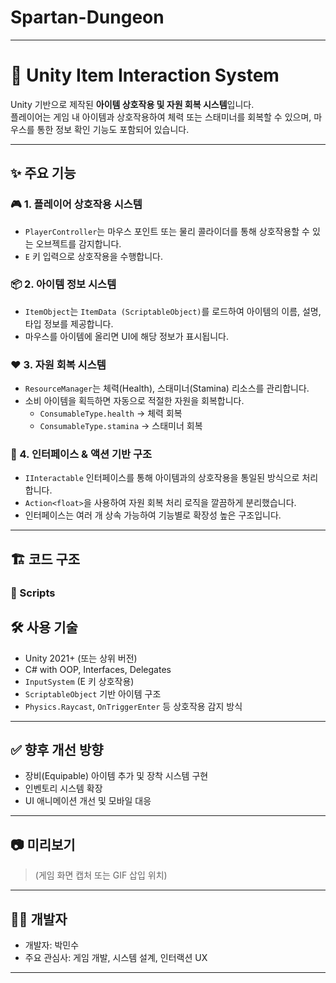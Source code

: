 # Spartan-Dungeon

---
# 🧩 Unity Item Interaction System

Unity 기반으로 제작된 **아이템 상호작용 및 자원 회복 시스템**입니다.  
플레이어는 게임 내 아이템과 상호작용하여 체력 또는 스태미너를 회복할 수 있으며, 마우스를 통한 정보 확인 기능도 포함되어 있습니다.

---

## ✨ 주요 기능

### 🎮 1. 플레이어 상호작용 시스템
- `PlayerController`는 마우스 포인트 또는 물리 콜라이더를 통해 상호작용할 수 있는 오브젝트를 감지합니다.
- `E` 키 입력으로 상호작용을 수행합니다.

### 📦 2. 아이템 정보 시스템
- `ItemObject`는 `ItemData (ScriptableObject)`를 로드하여 아이템의 이름, 설명, 타입 정보를 제공합니다.
- 마우스를 아이템에 올리면 UI에 해당 정보가 표시됩니다.

### ❤️ 3. 자원 회복 시스템
- `ResourceManager`는 체력(Health), 스태미너(Stamina) 리소스를 관리합니다.
- 소비 아이템을 획득하면 자동으로 적절한 자원을 회복합니다.
  - `ConsumableType.health` → 체력 회복
  - `ConsumableType.stamina` → 스태미너 회복

### 🧠 4. 인터페이스 & 액션 기반 구조
- `IInteractable` 인터페이스를 통해 아이템과의 상호작용을 통일된 방식으로 처리합니다.
- `Action<float>`을 사용하여 자원 회복 처리 로직을 깔끔하게 분리했습니다.
- 인터페이스는 여러 개 상속 가능하여 기능별로 확장성 높은 구조입니다.

---

## 🏗️ 코드 구조

### 📁 Scripts


## 🛠️ 사용 기술

- Unity 2021+ (또는 상위 버전)
- C# with OOP, Interfaces, Delegates
- `InputSystem` (E 키 상호작용)
- `ScriptableObject` 기반 아이템 구조
- `Physics.Raycast`, `OnTriggerEnter` 등 상호작용 감지 방식

---

## ✅ 향후 개선 방향

- 장비(Equipable) 아이템 추가 및 장착 시스템 구현
- 인벤토리 시스템 확장
- UI 애니메이션 개선 및 모바일 대응

---

## 📷 미리보기

> (게임 화면 캡처 또는 GIF 삽입 위치)

---

## 👨‍💻 개발자

- 개발자: 박민수
- 주요 관심사: 게임 개발, 시스템 설계, 인터랙션 UX

---


